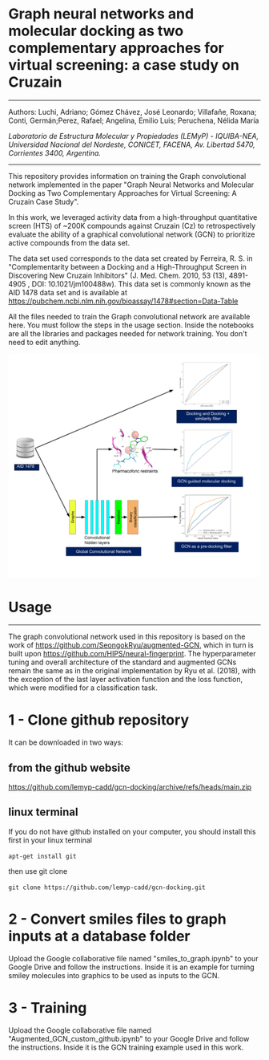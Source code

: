 #  Graph neural networks and molecular docking as two complementary approaches for virtual screening: a case study on Cruzain 

-----------------------------------------------------------------------------------------------------------------------------------------

Authors: 
Luchi, Adriano; Gómez Chávez, José Leonardo; Villafañe, Roxana; Conti, Germán;Perez, Rafael; Angelina, Emilio Luis; Peruchena, Nélida María


*Laboratorio de Estructura Molecular y Propiedades (LEMyP) - IQUIBA-NEA, Universidad Nacional del Nordeste, CONICET, FACENA, Av. Libertad
5470, Corrientes 3400, Argentina.*


------------------------------------------------------------------------------------------------------------------------------------------
This repository provides information on training the Graph convolutional network implemented in the paper "Graph Neural Networks and Molecular Docking as Two Complementary Approaches for Virtual Screening: A Cruzain Case Study".

In this work, we leveraged activity data from a high-throughput quantitative screen (HTS) of ~200K compounds against Cruzain (Cz) to retrospectively evaluate the ability of a graphical convolutional network (GCN) to prioritize active compounds from the data set.

The data set used corresponds to the data set created by Ferreira, R. S. in "Complementarity between a Docking and a High-Throughput Screen in Discovering New Cruzain Inhibitors" (J. Med. Chem. 2010, 53 (13), 4891-4905 , DOI: 10.1021/jm100488w).
This data set is commonly known as the AID 1478 data set and is available at https://pubchem.ncbi.nlm.nih.gov/bioassay/1478#section=Data-Table

All the files needed to train the Graph convolutional network are available here.
You must follow the steps in the usage section. Inside the notebooks are all the libraries and packages needed for network training. You don't need to edit anything.

![gcn-architecture](https://github.com/lemyp-cadd/gcn-docking/blob/main/cover%20fig.png)

#   Usage
------------------------------------------------------------------------------------------------------------------------------------------
The graph convolutional network used in this repository is based on the work of https://github.com/SeongokRyu/augmented-GCN, which in turn is built upon https://github.com/HIPS/neural-fingerprint. The hyperparameter tuning and overall architecture of the standard and augmented GCNs remain the same as in the original implementation by Ryu et al. (2018), with the exception of the last layer activation function and the loss function, which were modified for a classification task.

#  1 - Clone github repository
It can be downloaded in two ways: 

## from the github website  

https://github.com/lemyp-cadd/gcn-docking/archive/refs/heads/main.zip

## linux terminal
If you do not have github installed on your computer, you should install this first in your linux terminal

 ```apt-get install git```
 
 then use git clone
 
 ```git clone https://github.com/lemyp-cadd/gcn-docking.git```

#  2 - Convert smiles files to graph inputs at a database folder
Upload the Google collaborative file named "smiles_to_graph.ipynb" to your Google Drive and follow the instructions. Inside it is an example for turning smiley molecules into graphics to be used as inputs to the GCN.

#  3 - Training 
Upload the Google collaborative file named "Augmented_GCN_custom_github.ipynb" to your Google Drive and follow the instructions. Inside it is the GCN training example used in this work.


